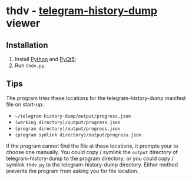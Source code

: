 # thdv - [telegram-history-dump](https://github.com/tvdstaaij/telegram-history-dump) viewer

## Installation

1. Install [Python](https://www.python.org/) and [PyQt5](https://pypi.org/project/PyQt5/);
2. Run `thdv.py`.

## Tips

The program tries these locations for the telegram-history-dump manifest file on start-up:

- `~/telegram-history-dump/output/progress.json`
- `(working directory)/output/progress.json`
- `(program directory)/output/progress.json`
- `(program symlink directory)/output/progress.json`

If the program cannot find the file at these locations, it prompts your to choose one manually. You could copy / symlink the `output` directory of telegram-history-dump to the program directory; or you could copy / symlink `thdv.py` to the telegram-history-dump directory. Either method prevents the program from asking you for file location.
